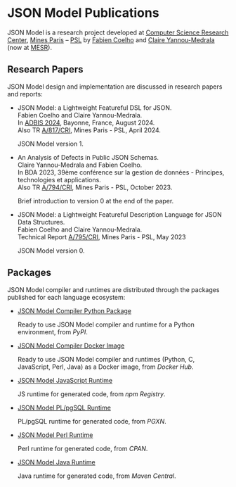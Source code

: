 # JSON Model Publications

JSON Model is a research project developed at
[Computer Science Research Center](https://www.cri.minesparis.psl.eu/),
[Mines Paris](https://www.minesparis.psl.eu/) –
[PSL](https://www.psl.eu/) by
[Fabien Coelho](https://www.linkedin.com/in/fabien-coelho-65433a18/) and
[Claire Yannou-Medrala](https://www.linkedin.com/in/claire-medrala/)
(now at [MESR](https://www.enseignementsup-recherche.gouv.fr/)).

## Research Papers

JSON Model design and implementation are discussed in research papers and reports:

- JSON Model: a Lightweight Featureful DSL for JSON.  
  Fabien Coelho and Claire Yannou-Medrala.  
  In [ADBIS 2024](https://conferences.sigappfr.org/adbis2024/), Bayonne, France, August 2024.  
  Also TR [A/817/CRI](https://www.cri.minesparis.psl.eu/classement/doc/A-817.pdf),
  Mines Paris - PSL, April 2024.

  JSON Model version 1.

- An Analysis of Defects in Public JSON Schemas.  
  Claire Yannou-Medrala and Fabien Coelho.  
  In BDA 2023, 39ème conférence sur la gestion de données - Principes, technologies et applications.  
  Also TR [A/794/CRI](https://www.cri.minesparis.psl.eu/classement/doc/A-794.pdf),
  Mines Paris - PSL, October 2023.

  Brief introduction to version 0 at the end of the paper.

- JSON Model: a Lightweight Featureful Description Language for JSON Data Structures.  
  Fabien Coelho and Claire Yannou-Medrala.  
  Technical Report [A/795/CRI](https://www.cri.minesparis.psl.eu/classement/doc/A-795.pdf),
  Mines Paris - PSL, May 2023

  JSON Model version 0.

## Packages

JSON Model compiler and runtimes are distributed through the packages published for
each language ecosystem:

- [JSON Model Compiler Python Package](https://pypi.org/project/json-model-compiler/)

  Ready to use JSON Model compiler and runtime for a Python environment, from _PyPI_.

- [JSON Model Compiler Docker Image](https://hub.docker.com/r/zx80/jmc)

  Ready to use JSON Model compiler and runtimes (Python, C, JavaScript, Perl, Java)
  as a Docker image, from _Docker Hub_.

- [JSON Model JavaScript Runtime](https://www.npmjs.com/package/json_model_runtime)

  JS runtime for generated code, from _npm Registry_.

- [JSON Model PL/pgSQL Runtime](https://pgxn.org/dist/json_model/)

  PL/pgSQL runtime for generated code, from _PGXN_.

- [JSON Model Perl Runtime](https://metacpan.org/pod/JSON::JsonModel)

  Perl runtime for generated code, from _CPAN_.

- [JSON Model Java Runtime](https://central.sonatype.com/artifact/org.json-model/json-model)

  Java runtime for generated code, from _Maven Central_.
